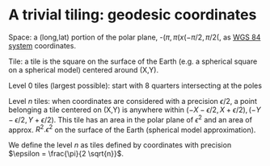 # A trivial tiling: geodesic coordinates

Space: a (long,lat) portion of the polar plane, -$`(\pi,\pi( x (-\pi/2,\pi/2(`$, as [WGS 84 system](https://en.wikipedia.org/wiki/World_Geodetic_System) coordinates.

Tile: a tile is the square on the surface of the Earth (e.g. a spherical square on a spherical model) centered around (X,Y).

Level 0 tiles (largest possible): start with 8 quarters intersecting at the poles

Level _n_ tiles: when coordinates are considered with a precision $`\epsilon/2`$, a point belonging a tile centered on (X,Y) is anywhere
within $`(-X-\epsilon/2,X+\epsilon/2),(-Y-\epsilon/2,Y+\epsilon/2)`$. This tile has an area in the polar plane of $`\epsilon^2`$ and an area of approx.
$`R^2.\epsilon^2`$ on the surface of the Earth (spherical model approximation).

We define the level _n_ as tiles defined by coordinates with precision $`\epsilon = \frac{\pi}{2 \sqrt{n}}`$.
